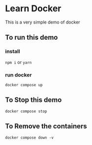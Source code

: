# Learn Docker

This is a very simple demo of docker

## To run this demo

### install

`npm i` or `yarn`

### run docker

`docker compose up`

## To Stop this demo

`docker compose stop`

## To Remove the containers

`docker compose down -v`
